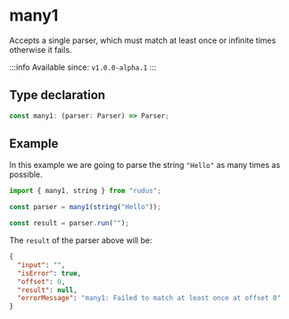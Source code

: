 # many1

Accepts a single parser, which must match at least once or infinite times otherwise it fails.

:::info
Available since: `v1.0.0-alpha.1`
:::

## Type declaration

```ts
const many1: (parser: Parser) => Parser;
```

## Example

In this example we are going to parse the string `"Hello"` as many times as possible.

```ts
import { many1, string } from "rudus";

const parser = many1(string("Hello"));

const result = parser.run("");
```

The `result` of the parser above will be:

```json
{
  "input": "",
  "isError": true,
  "offset": 0,
  "result": null,
  "errorMessage": "many1: Failed to match at least once at offset 0"
}
```
